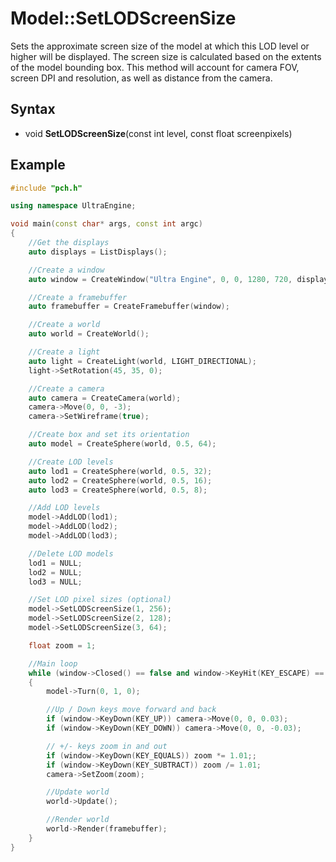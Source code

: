 # Model::SetLODScreenSize #
Sets the approximate screen size of the model at which this LOD level or higher will be displayed. The screen size is calculated based on the extents of the model bounding box. This method will account for camera FOV, screen DPI and resolution, as well as distance from the camera.

## Syntax ##
- void **SetLODScreenSize**(const int level, const float screenpixels)

## Example ##
```c++
#include "pch.h"

using namespace UltraEngine;

void main(const char* args, const int argc)
{
    //Get the displays
    auto displays = ListDisplays();

    //Create a window
    auto window = CreateWindow("Ultra Engine", 0, 0, 1280, 720, displays[0], WINDOW_CENTER | WINDOW_TITLEBAR);

    //Create a framebuffer
    auto framebuffer = CreateFramebuffer(window);

    //Create a world
    auto world = CreateWorld();

    //Create a light
    auto light = CreateLight(world, LIGHT_DIRECTIONAL);
    light->SetRotation(45, 35, 0);

    //Create a camera
    auto camera = CreateCamera(world);
    camera->Move(0, 0, -3);
    camera->SetWireframe(true);

    //Create box and set its orientation
    auto model = CreateSphere(world, 0.5, 64);

    //Create LOD levels
    auto lod1 = CreateSphere(world, 0.5, 32);
    auto lod2 = CreateSphere(world, 0.5, 16);
    auto lod3 = CreateSphere(world, 0.5, 8);

    //Add LOD levels
    model->AddLOD(lod1);
    model->AddLOD(lod2);
    model->AddLOD(lod3);

    //Delete LOD models
    lod1 = NULL;
    lod2 = NULL;
    lod3 = NULL;

    //Set LOD pixel sizes (optional)
    model->SetLODScreenSize(1, 256);
    model->SetLODScreenSize(2, 128);
    model->SetLODScreenSize(3, 64);

    float zoom = 1;

    //Main loop
    while (window->Closed() == false and window->KeyHit(KEY_ESCAPE) == false)
    {
        model->Turn(0, 1, 0);

        //Up / Down keys move forward and back
        if (window->KeyDown(KEY_UP)) camera->Move(0, 0, 0.03);
        if (window->KeyDown(KEY_DOWN)) camera->Move(0, 0, -0.03);

        // +/- keys zoom in and out
        if (window->KeyDown(KEY_EQUALS)) zoom *= 1.01;;
        if (window->KeyDown(KEY_SUBTRACT)) zoom /= 1.01;
        camera->SetZoom(zoom);

        //Update world
        world->Update();

        //Render world
        world->Render(framebuffer);
    }
}
```